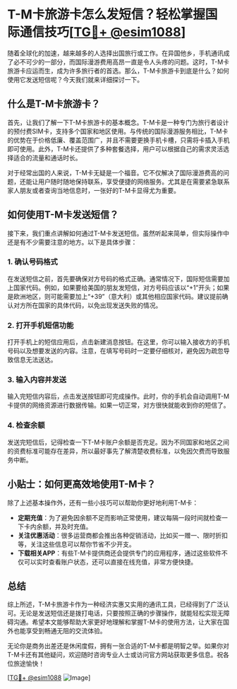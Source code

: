 # T-M卡旅游卡怎么发短信？轻松掌握国际通信技巧[[TG💪+ @esim1088](https://t.me/s/esim1088)]

随着全球化的加速，越来越多的人选择出国旅行或工作。在异国他乡，手机通讯成了必不可少的一部分，而国际漫游费用高昂一直是令人头疼的问题。这时，T-M卡旅游卡应运而生，成为许多旅行者的首选。那么，T-M卡旅游卡到底是什么？如何使用它发送短信呢？今天我们就来详细探讨一下。

## 什么是T-M卡旅游卡？

首先，让我们了解一下T-M卡旅游卡的基本概念。T-M卡是一种专门为旅行者设计的预付费SIM卡，支持多个国家和地区使用。与传统的国际漫游服务相比，T-M卡的优势在于价格低廉、覆盖范围广，并且不需要更换手机卡槽，只需将卡插入手机即可使用。此外，T-M卡还提供了多种套餐选择，用户可以根据自己的需求灵活选择适合的流量和通话时长。

对于经常出国的人来说，T-M卡无疑是一个福音。它不仅解决了国际漫游费高的问题，还能让用户随时随地保持联系，享受便捷的网络服务。尤其是在需要紧急联系家人朋友或者查询当地信息时，一张好的T-M卡显得尤为重要。

## 如何使用T-M卡发送短信？

接下来，我们重点讲解如何通过T-M卡发送短信。虽然听起来简单，但实际操作中还是有不少需要注意的地方。以下是具体步骤：

### 1. 确认号码格式

在发送短信之前，首先要确保对方号码的格式正确。通常情况下，国际短信需要加上国家代码。例如，如果要给美国的朋友发短信，对方号码应该以“+1”开头；如果是欧洲地区，则可能需要加上“+39”（意大利）或其他相应国家代码。建议提前确认对方所在国家的具体代码，以免出现发送失败的情况。

### 2. 打开手机短信功能

打开手机上的短信应用后，点击新建消息按钮。在这里，你可以输入接收方的手机号码以及想要发送的内容。注意，在填写号码时一定要仔细核对，避免因为疏忽导致信息无法送达。

### 3. 输入内容并发送

输入完短信内容后，点击发送按钮即可完成操作。此时，你的手机会自动调用T-M卡提供的网络资源进行数据传输。如果一切正常，对方很快就能收到你的短信了。

### 4. 检查余额

发送完短信后，记得检查一下T-M卡账户余额是否充足。因为不同国家和地区之间的资费标准可能存在差异，所以最好事先了解清楚收费标准，以免因欠费而导致服务中断。

## 小贴士：如何更高效地使用T-M卡？

除了上述基本操作外，还有一些小技巧可以帮助你更好地利用T-M卡：

- **定期充值**：为了避免因余额不足而影响正常使用，建议每隔一段时间就检查一下卡内余额，并及时充值。
- **关注优惠活动**：很多运营商都会推出各种促销活动，比如买一赠一、限时折扣等，关注这些信息可以帮你节省不少开支。
- **下载相关APP**：有些T-M卡提供商还会提供专门的应用程序，通过这些软件不仅可以实时查看账户状态，还可以直接在线充值，非常方便快捷。

## 总结

综上所述，T-M卡旅游卡作为一种经济实惠又实用的通讯工具，已经得到了广泛认可。无论是发送短信还是拨打电话，只要按照正确的步骤操作，就能轻松实现无障碍沟通。希望本文能够帮助大家更好地理解和掌握T-M卡的使用方法，让大家在国外也能享受到畅通无阻的交流体验。

无论你是商务出差还是休闲度假，拥有一张合适的T-M卡都是明智之举。如果你对T-M卡还有其他疑问，欢迎随时咨询专业人士或访问官方网站获取更多信息。祝各位旅途愉快！

[[TG💪+ @esim1088](https://t.me/s/esim1088) ![Image](https://i.postimg.cc/4NQfJmqS/Snipaste-2025-05-13-00-14-12.png)]